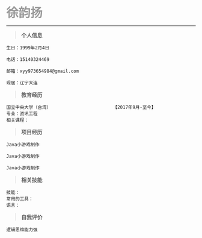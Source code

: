 <font color="#999999" size="6"><b>徐韵扬</b></font>

---------------

> **个人信息**

```
生日：1999年2月4日

电话：15140324469

邮箱：xyy973654984@gmail.com

现居：辽宁大连
```

> **教育经历**

```
国立中央大学（台湾）                       【2017年9月-至今】
专业：资讯工程
相关课程：
```

> **项目经历**

```
Java小游戏制作
```
```
Java小游戏制作
```
```
Java小游戏制作
```

> **相关技能**

```
技能：
常用的工具：
语言：
```

> **自我评价**

```
逻辑思维能力强
```
